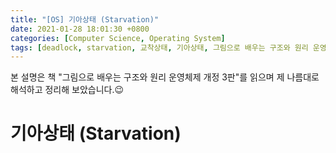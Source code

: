```yaml
---
title: "[OS] 기아상태 (Starvation)"
date: 2021-01-28 18:01:30 +0800
categories: [Computer Science, Operating System]
tags: [deadlock, starvation, 교착상태, 기아상태, 그림으로 배우는 구조와 원리 운영체제] 
---
```


본 설명은 책 "그림으로 배우는 구조와 원리 운영체제 개정 3판"를 읽으며 제 나름대로 해석하고 정리해 보았습니다.😉

# 기아상태 (Starvation)

